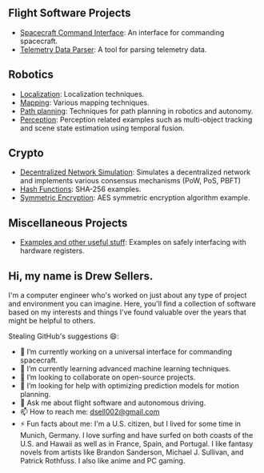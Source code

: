 ## Flight Software Projects
- [Spacecraft Command Interface](https://github.com/dsell002/universal-commang-gui): An interface for commanding spacecraft.
- [Telemetry Data Parser](https://github.com/dsell002/fsw_cmd_tlm_parser): A tool for parsing telemetry data.

## Robotics
- [Localization](https://github.com/dsell002/Robotics/tree/main/localization): Localization techniques.
- [Mapping](https://github.com/dsell002/Robotics/tree/main/mapping): Various mapping techniques.
- [Path planning](https://github.com/dsell002/Robotics/tree/main/path_planning): Techniques for path planning in robotics and autonomy.
- [Perception](https://github.com/dsell002/Robotics/tree/main/perception): Perception related examples such as multi-object tracking and scene state estimation using temporal fusion.

## Crypto
- [Decentralized Network Simulation](https://github.com/dsell002/crypto/tree/main/decentralized_network_simulation): Simulates a decentralized network and implements various consensus mechanisms (PoW, PoS, PBFT)
- [Hash Functions](https://github.com/dsell002/crypto/tree/main/hash_functions): SHA-256 examples.
- [Symmetric Encryption](https://github.com/dsell002/crypto/tree/main/symmetric_encryption): AES symmetric encryption algorithm example.
<!--
## Crypto Projects
- [Crypto Wallet](https://github.com/dsell002/crypto-projects/crypto-wallet): A secure cryptocurrency wallet.
- [Blockchain Explorer](https://github.com/dsell002/crypto-projects/blockchain-explorer): A tool to explore blockchain transactions.

## Frontend Applications
- [React Portfolio](https://github.com/dsell002/frontend-applications/react-portfolio): A portfolio website built with React.
- [Vue.js Todo App](https://github.com/dsell002/frontend-applications/vue-todo-app): A simple todo app built with Vue.js.

## Backend Applications
- [Node.js API](https://github.com/dsell002/backend-applications/node-api): A RESTful API built with Node.js.
- [Django Blog](https://github.com/dsell002/backend-applications/django-blog): A blog application built with Django.
-->
## Miscellaneous Projects
- [Examples and other useful stuff](https://github.com/dsell002/miscellaneous-projects): Examples on safely interfacing with hardware registers.
<!--
- [Python Utilities](https://github.com/dsell002/miscellaneous-projects/python-utilities): A collection of useful Python scripts.
- [C++ Algorithms](https://github.com/dsell002/miscellaneous-projects/cpp-algorithms): Implementation of various algorithms in C++.
-->

## Hi, my name is Drew Sellers.

I'm a computer engineer who's worked on just about any type of project and environment you can imagine. Here, you'll find a collection of software based on my interests and things I've found valuable over the years that might be helpful to others.

Stealing GitHub's suggestions 😄:

- 🔭 I’m currently working on a universal interface for commanding spacecraft.
- 🌱 I’m currently learning advanced machine learning techniques.
- 👯 I’m looking to collaborate on open-source projects.
- 🤔 I’m looking for help with optimizing prediction models for motion planning.
- 💬 Ask me about flight software and autonomous driving.
- 📫 How to reach me: dsell002@gmail.com
- ⚡ Fun facts about me: I'm a U.S. citizen, but I lived for some time in Munich, Germany. I love surfing and have surfed on both coasts of the U.S. and Hawaii as well as in France, Spain, and Portugal. I like fantasy novels from artists like Brandon Sanderson, Michael J. Sullivan, and Patrick Rothfuss. I also like anime and PC gaming.
